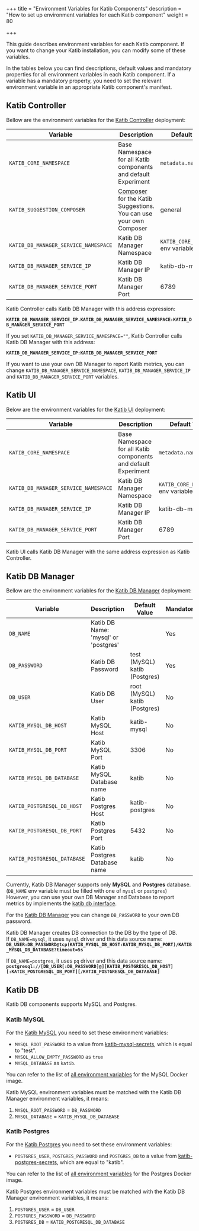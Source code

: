 +++
title = "Environment Variables for Katib Components"
description = "How to set up environment variables for each Katib component"
weight = 80
                    
+++

This guide describes environment variables for each Katib component.
If you want to change your Katib installation,
you can modify some of these variables.

In the tables below you can find descriptions, default values and mandatory
properties for all environment variables in each Katib component.
If a variable has a mandatory property, you need to set the relevant
environment variable in an appropriate Katib component's manifest.

## Katib Controller

Bellow are the environment variables for the
[Katib Controller](https://github.com/kubeflow/katib/blob/master/manifests/v1beta1/components/controller/controller.yaml)
deployment:

<div class="table-responsive">
  <table class="table table-bordered">
    <thead class="thead-light">
      <tr>
        <th>Variable</th>
        <th>Description</th>
        <th>Default Value</th>
        <th>Mandatory</th>
      </tr>
    </thead>
    <tbody>
      <tr>
        <td><code>KATIB_CORE_NAMESPACE</code></td>
        <td>Base Namespace for all Katib components and default Experiment</td>
        <td><code>metadata.namespace</code></td>
        <td>Yes</td>
      </tr>
      <tr>
        <td><code>KATIB_SUGGESTION_COMPOSER</code></td>
        <td> <a href="https://github.com/kubeflow/katib/blob/master/pkg/controller.v1beta1/suggestion/composer/composer.go">Composer</a>
          for the Katib Suggestions. You can use your own Composer</td>
        <td>general</td>
        <td>No</td>
      </tr>
      <tr>
        <td><code>KATIB_DB_MANAGER_SERVICE_NAMESPACE</code></td>
        <td>Katib DB Manager Namespace</td>
        <td><code>KATIB_CORE_NAMESPACE</code> env variable</td>
        <td>No</td>
      </tr>
      <tr>
        <td><code>KATIB_DB_MANAGER_SERVICE_IP</code></td>
        <td>Katib DB Manager IP</td>
        <td>katib-db-manager</td>
        <td>No</td>
      </tr>
       <tr>
        <td><code>KATIB_DB_MANAGER_SERVICE_PORT</code></td>
        <td>Katib DB Manager Port</td>
        <td>6789</td>
        <td>No</td>
      </tr>
    </tbody>
  </table>
</div>

Katib Controller calls Katib DB Manager with this address expression:

**`KATIB_DB_MANAGER_SERVICE_IP.KATIB_DB_MANAGER_SERVICE_NAMESPACE:KATIB_DB_MANAGER_SERVICE_PORT`**

If you set `KATIB_DB_MANAGER_SERVICE_NAMESPACE=""`, Katib Controller calls Katib DB Manager with this address:

**`KATIB_DB_MANAGER_SERVICE_IP:KATIB_DB_MANAGER_SERVICE_PORT`**

If you want to use your own DB Manager to report Katib metrics, you can change `KATIB_DB_MANAGER_SERVICE_NAMESPACE`, `KATIB_DB_MANAGER_SERVICE_IP` and `KATIB_DB_MANAGER_SERVICE_PORT` variables.

## Katib UI

Below are the environment variables for the
[Katib UI](https://github.com/kubeflow/katib/blob/master/manifests/v1beta1/components/ui/ui.yaml)
deployment:

<div class="table-responsive">
  <table class="table table-bordered">
    <thead class="thead-light">
      <tr>
        <th>Variable</th>
        <th>Description</th>
        <th>Default Value</th>
        <th>Mandatory</th>
      </tr>
    </thead>
    <tbody>
      <tr>
        <td><code>KATIB_CORE_NAMESPACE</code></td>
        <td>Base Namespace for all Katib components and default Experiment</td>
        <td><code>metadata.namespace</code></td>
        <td>Yes</td>
      </tr>
      <tr>
        <td><code>KATIB_DB_MANAGER_SERVICE_NAMESPACE</code></td>
        <td>Katib DB Manager Namespace</td>
        <td><code>KATIB_CORE_NAMESPACE</code> env variable</td>
        <td>No</td>
      </tr>
      <tr>
        <td><code>KATIB_DB_MANAGER_SERVICE_IP</code></td>
        <td>Katib DB Manager IP</td>
        <td>katib-db-manager</td>
        <td>No</td>
      </tr>
       <tr>
        <td><code>KATIB_DB_MANAGER_SERVICE_PORT</code></td>
        <td>Katib DB Manager Port</td>
        <td>6789</td>
        <td>No</td>
      </tr>
    </tbody>
  </table>
</div>

Katib UI calls Katib DB Manager with the same address expression as Katib Controller.

## Katib DB Manager

Bellow are the environment variables for the
[Katib DB Manager](https://github.com/kubeflow/katib/blob/master/manifests/v1beta1/components/db-manager/db-manager.yaml)
deployment:

<div class="table-responsive">
  <table class="table table-bordered">
    <thead class="thead-light">
      <tr>
        <th>Variable</th>
        <th>Description</th>
        <th>Default Value</th>
        <th>Mandatory</th>
      </tr>
    </thead>
    <tbody>
      <tr>
        <td><code>DB_NAME</code></td>
        <td>Katib DB Name: 'mysql' or 'postgres'</td>
        <td>  </td> 
        <td>Yes</td>
      </tr>
      <tr>
        <td><code>DB_PASSWORD</code></td>
        <td>Katib DB Password</td>
        <td>test (MySQL)<br>katib (Postgres)</td>
        <td>Yes</td>
      </tr>
      <tr>
        <td><code>DB_USER</code></td>
        <td>Katib DB User</td>
        <td>root (MySQL)<br>katib (Postgres)</td>
        <td>No</td>
      </tr>
      <tr>
        <td><code>KATIB_MYSQL_DB_HOST</code></td>
        <td>Katib MySQL Host</td>
        <td>katib-mysql</td>
        <td>No</td>
      </tr>
      <tr>
        <td><code>KATIB_MYSQL_DB_PORT</code></td>
        <td>Katib MySQL Port</td>
        <td>3306</td>
        <td>No</td>
      </tr>
      <tr>
        <td><code>KATIB_MYSQL_DB_DATABASE</code></td>
        <td>Katib MySQL Database name</td>
        <td>katib</td>
        <td>No</td>
      </tr>
      <tr>
        <td><code>KATIB_POSTGRESQL_DB_HOST</code></td>
        <td>Katib Postgres Host</td>
        <td>katib-postgres</td>
        <td>No</td>
      </tr>
      <tr>
        <td><code>KATIB_POSTGRESQL_DB_PORT</code></td>
        <td>Katib Postgres Port</td>
        <td>5432</td>
        <td>No</td>
      </tr>
      <tr>
        <td><code>KATIB_POSTGRESQL_DATABASE</code></td>
        <td>Katib Postgres Database name</td>
        <td>katib</td>
        <td>No</td>
      </tr>
    </tbody>
  </table>
</div>

Currently, Katib DB Manager supports only **MySQL** and **Postgres** database. (`DB_NAME` env variable must be filled with one of `mysql` or `postgres`)  
However, you can use your own DB Manager and Database to report metrics by implements the [katib db interface](https://github.com/kubeflow/katib/blob/master/pkg/db/v1beta1/common/kdb.go).

For the [Katib DB Manager](https://github.com/kubeflow/katib/blob/master/manifests/v1beta1/components/db-manager/db-manager.yaml#L25)
you can change `DB_PASSWORD` to your own DB password.

Katib DB Manager creates DB connection to the DB by the type of DB.  
If `DB_NAME=mysql`, it uses `mysql` driver and this data source name:  
**`DB_USER:DB_PASSWORD@tcp(KATIB_MYSQL_DB_HOST:KATIB_MYSQL_DB_PORT)/KATIB_MYSQL_DB_DATABASE?timeout=5s`**

If `DB_NAME=postgres`, it uses `pq` driver and this data source name:  
**`postgresql://[DB_USER[:DB_PASSWORD]@][KATIB_POSTGRESQL_DB_HOST][:KATIB_POSTGRESQL_DB_PORT][/KATIB_POSTGRESQL_DB_DATABASE]`**

## Katib DB

Katib DB components supports MySQL and Postgres.

### Katib MySQL

For the [Katib MySQL](https://github.com/kubeflow/katib/blob/master/manifests/v1beta1/components/mysql/mysql.yaml)
you need to set these environment variables:

- `MYSQL_ROOT_PASSWORD` to a value from [katib-mysql-secrets](https://github.com/kubeflow/katib/blob/master/manifests/v1beta1/components/mysql/secret.yaml),
  which is equal to "test".
- `MYSQL_ALLOW_EMPTY_PASSWORD` as `true`
- `MYSQL_DATABASE` as `katib`.

You can refer to the list of
[all environment variables](https://github.com/docker-library/docs/tree/master/mysql#environment-variables)
for the MySQL Docker image.

Katib MySQL environment variables must be matched with the Katib DB Manager environment variables, it means:

1. `MYSQL_ROOT_PASSWORD` = `DB_PASSWORD`
1. `MYSQL_DATABASE` = `KATIB_MYSQL_DB_DATABASE`

### Katib Postgres

For the [Katib Postgres](https://github.com/kubeflow/katib/blob/master/manifests/v1beta1/components/postgres/postgres.yaml)
you need to set these environment variables:

- `POSTGRES_USER`, `POSTGRES_PASSWORD` and `POSTGRES_DB` to a value from [katib-postgres-secrets](https://github.com/kubeflow/katib/blob/master/manifests/v1beta1/components/postgres/secret.yaml),
  which are equal to "katib".

You can refer to the list of
[all environment variables](https://github.com/docker-library/docs/blob/master/postgres/README.md#environment-variables)
for the Postgres Docker image.

Katib Postgres environment variables must be matched with the Katib DB Manager environment variables, it means:

1. `POSTGRES_USER` = `DB_USER`
1. `POSTGRES_PASSWORD` = `DB_PASSWORD`
1. `POSTGRES_DB` = `KATIB_POSTGRESQL_DB_DATABASE`
